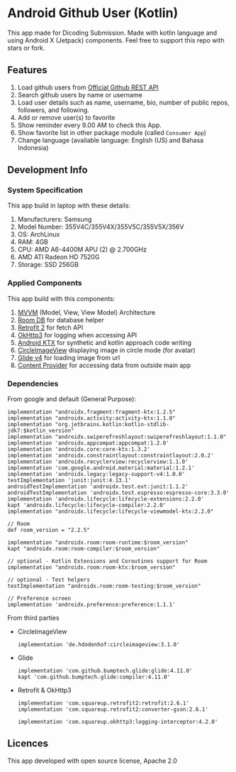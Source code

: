 # Android Github User (Kotlin)

This app made for Dicoding Submission. Made with kotlin language and using Android X (Jetpack)
components. Feel free to support this repo with stars or fork.

## Features

1. Load github users from [Official Github REST API](https://docs.github.com/en/free-pro-team@latest/rest)
2. Search github users by name or username
3. Load user details such as name, username, bio, number of public repos, followers, and following.
4. Add or remove user(s) to favorite
5. Show reminder every 9.00 AM to check this App.
6. Show favorite list in other package module (called ```Consumer App```)
7. Change language (available language: English (US) and Bahasa Indonesia)

## Development Info
### System Specification
This app build in laptop with these details:

1. Manufacturers: Samsung
2. Model Number: 355V4C/355V4X/355V5C/355V5X/356V
3. OS: ArchLinux
4. RAM: 4GB
5. CPU: AMD A6-4400M APU (2) @ 2.700GHz
6. AMD ATI Radeon HD 7520G
7. Storage: SSD 256GB

### Applied Components
This app build with this components:

1. [MVVM](https://medium.com/hongbeomi-dev/create-android-app-with-mvvm-pattern-simply-using-android-architecture-component-529d983eaabe) 
(Model, View, View Model) Architecture
2. [Room DB](https://developer.android.com/training/data-storage/room) for database helper
3. [Retrofit 2](https://square.github.io/retrofit/) for fetch API
4. [OkHttp3](https://square.github.io/okhttp/) for logging when accessing API
5. [Android KTX](https://developer.android.com/kotlin/ktx) for synthetic and kotlin approach code writing
6. [CircleImageView](https://github.com/hdodenhof/CircleImageView) displaying image in circle mode (for avatar)
7. [Glide v4](https://github.com/bumptech/glide) for loading image from url
8. [Content Provider](https://developer.android.com/guide/topics/providers/content-provider-basics) for accessing data from outside main app

### Dependencies
From google and default (General Purpose):

```
implementation "androidx.fragment:fragment-ktx:1.2.5"
implementation "androidx.activity:activity-ktx:1.1.0"
implementation "org.jetbrains.kotlin:kotlin-stdlib-jdk7:$kotlin_version"
implementation "androidx.swiperefreshlayout:swiperefreshlayout:1.1.0"
implementation 'androidx.appcompat:appcompat:1.2.0'
implementation 'androidx.core:core-ktx:1.3.2'
implementation 'androidx.constraintlayout:constraintlayout:2.0.2'
implementation 'androidx.recyclerview:recyclerview:1.1.0'
implementation 'com.google.android.material:material:1.2.1'
implementation 'androidx.legacy:legacy-support-v4:1.0.0'
testImplementation 'junit:junit:4.13.1'
androidTestImplementation 'androidx.test.ext:junit:1.1.2'
androidTestImplementation 'androidx.test.espresso:espresso-core:3.3.0'
implementation 'androidx.lifecycle:lifecycle-extensions:2.2.0'
kapt 'androidx.lifecycle:lifecycle-compiler:2.2.0'
implementation "androidx.lifecycle:lifecycle-viewmodel-ktx:2.2.0"

// Room
def room_version = "2.2.5"

implementation "androidx.room:room-runtime:$room_version"
kapt "androidx.room:room-compiler:$room_version"

// optional - Kotlin Extensions and Coroutines support for Room
implementation "androidx.room:room-ktx:$room_version"

// optional - Test helpers
testImplementation "androidx.room:room-testing:$room_version"

// Preference screen
implementation 'androidx.preference:preference:1.1.1'
```

From third parties

- CircleImageView
  ```
  implementation 'de.hdodenhof:circleimageview:3.1.0'
  ```
- Glide
  ```
  implementation 'com.github.bumptech.glide:glide:4.11.0'
  kapt 'com.github.bumptech.glide:compiler:4.11.0'
  ```
- Retrofit & OkHttp3
  ```
  implementation 'com.squareup.retrofit2:retrofit:2.6.1'
  implementation 'com.squareup.retrofit2:converter-gson:2.6.1'

  implementation 'com.squareup.okhttp3:logging-interceptor:4.2.0'
  ```

## Licences

This app developed with open source license, Apache 2.0